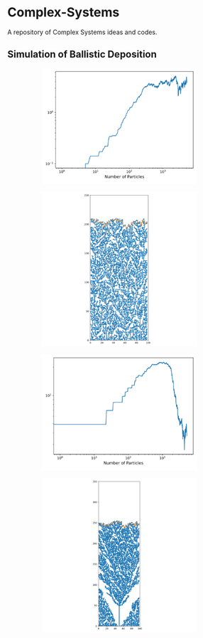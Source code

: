 # Complex-Systems
A repository of Complex Systems ideas and codes.

## Simulation of Ballistic Deposition

<p align="middle">
   <img src=Results/NP.svg width="350" title="hover text">
<p align="middle">
   <img src=Results/Surface.svg width="350" title="hover text">
<p align="middle">
   <img src=Results/NP_tree.svg width="350" title="hover text">
<p align="middle">
   <img src=Results/Surface_tree.svg width="350" title="hover text">
